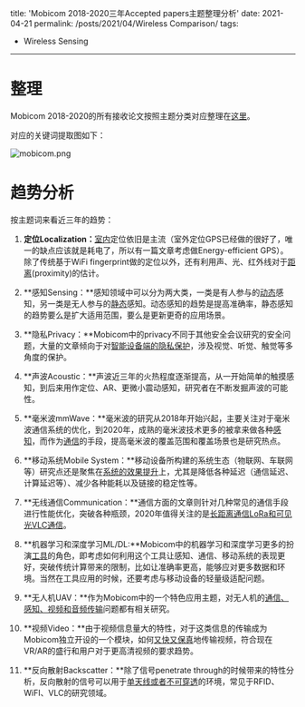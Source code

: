 title: 'Mobicom 2018-2020三年Accepted papers主题整理分析'
date: 2021-04-21
permalink: /posts/2021/04/Wireless Comparison/
tags:

  - Wireless Sensing

-----------------

# 整理

Mobicom 2018-2020的所有接收论文按照主题分类对应整理在[这里](https://isabelleliu630.github.io/files/mobicom.xlsx)。

对应的关键词提取图如下：

![mobicom.png](https://github.com/isabelleliu630/isabelleliu630.github.io/blob/master/files/figures/mobicom.png)

# 趋势分析

按主题词来看近三年的趋势：

1. **定位Localization：**<u>室内</u>定位依旧是主流（室外定位GPS已经做的很好了，唯一的缺点应该就是耗电了，所以有一篇文章考虑做Energy-efficient GPS）。除了传统基于WiFi fingerprint做的定位以外，还有利用声、光、红外线对于<u>距离</u>(proximity)的估计。

2. **感知Sensing：**感知领域中可以分为两大类，一类是有人参与的<u>动态</u>感知，另一类是无人参与的<u>静态</u>感知。动态感知的趋势是提高准确率，静态感知的趋势要么是扩大适用范围，要么是更新更奇的应用场景。
3. **隐私Privacy：**Mobicom中的privacy不同于其他安全会议研究的安全问题，大量的文章倾向于对<u>智能设备端的隐私保护</u>，涉及视觉、听觉、触觉等多角度的保护。
4. **声波Acoustic：**声波近三年的火热程度逐渐提高，从一开始简单的触摸感知，到后来用作定位、AR、更微小震动感知，研究者在不断发掘声波的可能性。
5. **毫米波mmWave：**毫米波的研究从2018年开始兴起，主要关注对于毫米波通信系统的优化，到2020年，成熟的毫米波技术更多的被拿来做各种<u>感知</u>，而作为<u>通信</u>的手段，提高毫米波的覆盖范围和覆盖场景也是研究热点。
6. **移动系统Mobile System：**移动设备所构建的系统生态（物联网、车联网等）研究点还是聚焦在<u>系统的效果提升</u>上，尤其是降低各种延迟（通信延迟、计算延迟等）、减少各种能耗以及链接的稳定性等。
7. **无线通信Communication：**通信方面的文章则针对几种常见的通信手段进行性能优化，突破各种瓶颈，2020年值得关注的是<u>长距离通信LoRa和可见光VLC通信</u>。
8. **机器学习和深度学习ML/DL:**Mobicom中的机器学习和深度学习更多的扮演<u>工具</u>的角色，即考虑如何利用这个工具让感知、通信、移动系统的表现更好，突破传统计算带来的限制，比如让准确率更高，能够应对更多数据和环境。当然在工具应用的时候，还要考虑与移动设备的轻量级适配问题。
9. **无人机UAV：**作为Mobicom中的一个特色应用主题，对无人机的<u>通信、感知、视频和音频传输</u>问题都有相关研究。
10. **视频Video：**由于视频信息量大的特性，对于这类信息的传输成为Mobicom独立开设的一个模块，如何<u>又快又保真</u>地传输视频，符合现在VR/AR的盛行和用户对于更高清视频的要求趋势。
11. **反向散射Backscatter：**除了信号penetrate through的时候带来的特性分析，反向散射的信号可以用于<u>单天线或者不可穿透</u>的环境，常见于RFID、WiFI、VLC的研究领域。

